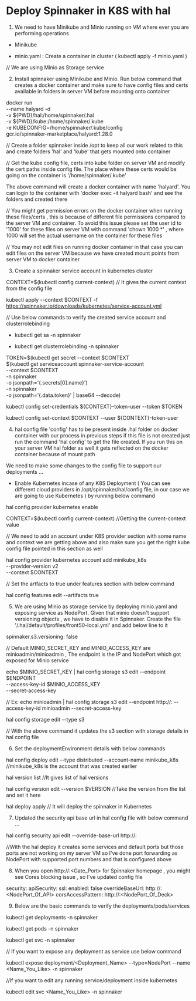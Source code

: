 # Deploy Spinnaker in K8S with hal

1. We need to have Minikube and Minio running on VM where ever you are performing operations

- Minikube

- minio.yaml : Create a container in cluster ( kubectl apply -f minio.yaml )

// We are using Minio as Storage service


2. Install spinnaker using Minikube and Minio. Run below command that creates a docker container and make sure to have config files and certs available in folders in server VM before mounting onto container

docker run\
    --name halyard -d \
    -v ${PWD}/hal:/home/spinnaker/.hal \
    -v ${PWD}/kube:/home/spinnaker/.kube \
    -e KUBECONFIG=/home/spinnaker/.kube/config \
    gcr.io/spinnaker-marketplace/halyard:1.28.0


// Create a folder spinnaker inside /opt to keep all our work related to this and create folders 'hal' and 'kube' that gets mounted onto container

// Get the kube config file, certs into kube folder on server VM and modify the cert paths inside config file. The place where these certs would be going on the container is '/home/spinnaker/.kube'


The above command will create a docker container with name 'halyard'. You can login to the container with 'docker exec -it halyard bash' and see the folders and created there

// You might get permission errors on the docker container when running these files/certs , this is because of different file permissions compared to the server VM and container. To avoid this issue please set the user id to '1000' for these files on server VM with command 'chown 1000 *' , where 1000 will set the actual username on the container for these files

// You may not edit files on running docker container in that case you can edit files on the server VM because we have created mount points from server VM to docker container
 

3. Create a spinnaker service account in kubernetes cluster

CONTEXT=$(kubectl config current-context)           // It gives the current context from the config file

kubectl apply --context $CONTEXT -f https://spinnaker.io/downloads/kubernetes/service-account.yml

// Use below commands to verify the created service account and clusterrolebinding

- kubectl get sa -n spinnaker

- kubectl get clusterrolebinding -n spinnaker


TOKEN=$(kubectl get secret --context $CONTEXT \
   $(kubectl get serviceaccount spinnaker-service-account \
       --context $CONTEXT \
       -n spinnaker \
       -o jsonpath='{.secrets[0].name}') \
   -n spinnaker \
   -o jsonpath='{.data.token}' | base64 --decode)


kubectl config set-credentials ${CONTEXT}-token-user --token $TOKEN

kubectl config set-context $CONTEXT --user ${CONTEXT}-token-user


4. hal config file 'config' has to be present inside .hal folder on docker container with our process in previous steps if this file is not created just run the command 'hal config' to get the file created. If you run this on your server VM hal folder as well it gets reflected on the docker container because of mount path

We need to make some changes to the config file to support our deployments ...

- Enable Kubernetes incase of any K8S Deployment ( You can see different cloud providers in /opt/spinnaker/hal/config file, in our case we are going to use Kubernetes ) by running below command

hal config provider kubernetes enable

CONTEXT=$(kubectl config current-context)      //Getting the current-context value

// We need to add an account under K8S provider section with some name and context we are getting above and also make sure you get the right kube config file pointed in this section as well

hal config provider kubernetes account add minikube_k8s \
    --provider-version v2 \
    --context $CONTEXT

// Set the artfacts to true under features section with below command

hal config features edit --artifacts true



5. We are using Minio as storage service by deploying minio.yaml and exposing service as NodePort. Given that minio doesn't support versioning objects , we have to disable it in Spinnaker. Create the file '/.hal/default/profiles/front50-local.yml' and add below line to it

spinnaker.s3.versioning: false


// Default MINIO_SECRET_KEY and MINIO_ACCESS_KEY are minioadmin/minioadmin , The endpoint is the IP and NodePort which got exposed for Minio service

echo $MINIO_SECRET_KEY | hal config storage s3 edit --endpoint $ENDPOINT \
    --access-key-id $MINIO_ACCESS_KEY \
    --secret-access-key

// Ex: echo minioadmin | hal config storage s3 edit --endpoint http://<IP>:<NodePort> --access-key-id minioadmin --secret-access-key

hal config storage edit --type s3

// With the above command it updates the s3 section with storage details in hal config file


6. Set the deploymentEnvironment details with below commands

hal config deploy edit --type distributed --account-name minikube_k8s           //minikube_k8s is the account that was created earlier

hal version list         //It gives list of hal versions

hal config version edit --version $VERSION            //Take the version from the list and set it here

hal deploy apply             // It will deploy the spinnaker in Kubernetes


7. Updated the security api base url in hal config file with below command ...

hal config security api edit --override-base-url http://<IP>:<NodePort> 

//With the hal deploy it creates some services and default ports but those ports are not working on my server VM so I've done port forwarding as NodePort with supported port numbers and that is configured above


8. When you open http://<IP>:<Gate_Port> for Spinnaker homepage , you might see Cores blocking issue , so I've updated config file

security:
    apiSecurity:
      ssl:
        enabled: false
      overrideBaseUrl: http://<IP>:<NodePort_Of_API>
      corsAccessPattern: http://<IP>:<NodePort_Of_Deck>



9. Below are the basic commands to verify the deployments/pods/services

kubectl get deployments -n spinnaker

kubectl get pods -n spinnaker

kubectl get svc -n spinnaker

// If you want to expose any deployment as service use below command 

kubectl expose deployment/<Deployment_Name> --type=NodePort --name <Name_You_Like> -n spinnaker

//If you want to edit any running service/deployment inside kubernetes

kubectl edit svc <Name_You_Like> -n spinnaker












 
